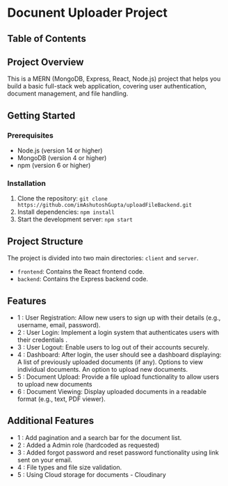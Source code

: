 # Docunent Uploader Project

## Table of Contents
<!-- 
1. [Project Overview](#project-overview)
2. [Getting Started](#getting-started)
3. [Project Structure](#project-structure)
4. [Features](#features)
5. [API Documentation](#api-documentation)
6. [Database Schema](#database-schema)
7. [Contributing](#contributing)
8. [License](#license) -->

## Project Overview

This is a MERN (MongoDB, Express, React, Node.js) project that helps you build a basic full-stack web application, covering user authentication, document management, and file handling.

## Getting Started

### Prerequisites

* Node.js (version 14 or higher)
* MongoDB (version 4 or higher)
* npm (version 6 or higher)

### Installation

1. Clone the repository: `git clone https://github.com/imAshutoshGupta/uploadFileBackend.git`
2. Install dependencies: `npm install`
3. Start the development server: `npm start`

## Project Structure

The project is divided into two main directories: `client` and `server`.

* `frontend`: Contains the React frontend code.
* `backend`: Contains the Express backend code.

## Features

* 1 : User Registration: Allow new users to sign up with their details (e.g., username, email, 
password).
* 2 : User Login: Implement a login system that authenticates users with their credentials .
* 3 : User Logout: Enable users to log out of their accounts securely.
* 4 : Dashboard: After login, the user should see a dashboard displaying:
       A list of previously uploaded documents (if any).
       Options to view individual documents.
       An option to upload new documents.
* 5 : Document Upload: Provide a file upload functionality to allow users to upload new 
documents
* 6 : Document Viewing: Display uploaded documents in a readable format (e.g., text, PDF 
viewer).

## Additional Features

* 1 : Add pagination and a search bar for the document list.
* 2 : Added a Admin role (hardcoded as requested)
* 3 : Added forgot password and reset password functionality using link sent on your email.
* 4 : File types and file size validation.
* 5 : Using Cloud storage for documents - Cloudinary